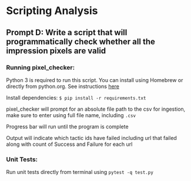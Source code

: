 # Scripting Analysis
## Prompt D: Write a script that will programmatically check whether all the impression pixels are valid

### Running pixel_checker:
Python 3 is required to run this script. You can install using Homebrew or directly from python.org. See instructions
[here](https://docs.python-guide.org/starting/install3/osx/)

Install dependencies:
`$ pip install -r requirements.txt`

pixel_checker will prompt for an absolute file path to the csv for ingestion, make sure to enter using full file name,
 including `.csv`

Progress bar will run until the program is complete

Output will indicate which tactic ids have failed including url that failed along with count of Success and Failure 
for each url

### Unit Tests:
Run unit tests directly from terminal using
`pytest -q test.py`

